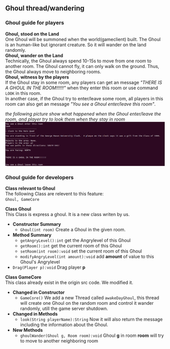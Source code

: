 ## Ghoul thread/wandering  

### Ghoul guide for players  

**Ghoul, stood on the Land**  
One Ghoul will be summoned when the world(gameclient) built. The Ghoul is an human-like but ignorant creature. So it will wander on the land randomly.  
**Ghoul, wander on the Land**  
Technically, the Ghoul always spend 10-15s to move from one room to another room. The Ghoul cannot fly, it can only walk on the ground. Thus, the Ghoul always move to neighboring rooms.  
**Ghoul, witness by the players**  
If the Ghoul stay in some room, any players can get an message *"THERE IS A GHOUL IN THE ROOM!!!!!!"* when they enter this room or use command `LOOK` in this room.  
In another case, if the Ghoul try to enter/leave some room, all players in this room can also get an message *"You see a Ghoul enter/leave this room"*.  

*the following picture show what happened when the Ghoul enter/leave the room, and player try to look them when they stay in room*
![The player saw Ghoul enter the room, and try to look it; then the Ghoul leave the room](./example.png)


### Ghoul guide for developers
**Class relevant to Ghoul**  
The following Class are relevent to this feature:  
`Ghoul, GameCore`  


**Class Ghoul**  
This Class is express a ghoul. It is a new class writen by us.
 - **Constructor Summary**
   - `Ghoul(int room)` Create a Ghoul in the given room.  
 - **Method Summary**
   - `getAngryLevel():int` get the Angrylevel of this Ghoul  
   - `getRoom():int` get the current room of this Ghoul  
   - `setRoom(int room):void` set the current room of this Ghoul
   - `modifyAngryLevel(int amount):void` add **amount** of value to this Ghoul's Angrylevel  
  - `Drag(Player p):void` Drag player **p**  


**Class GameCore**  
This class already exist in the origin src code. We modified it. 
 - **Changed in Constructor**
   - `GameCore()` We add a new Thread called `awakeDayGhoul`, this thread will create one Ghoul on the random room and control it wander randomly, utill the game server shutdown. 
 - **Changed in Methods**
   - `look(String playerName):String` Now it will also return the message including the information about the Ghoul. 
 - **New Methods**
    - `ghoulWander(Ghoul g, Room room):void` Ghoul **g** in room **room** will try to move to another neighboring room





